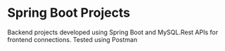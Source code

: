 # Spring Boot Projects
Backend projects developed using Spring Boot and MySQL.Rest APIs for frontend connections. Tested using Postman

